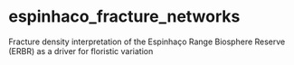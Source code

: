 # espinhaco_fracture_networks
Fracture density interpretation of the Espinhaço Range Biosphere Reserve (ERBR) as a driver for floristic variation

